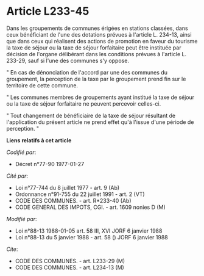 # Article L233-45

Dans les groupements de communes érigées en stations classées, dans ceux bénéficiant de l'une des dotations prévues à
l'article L. 234-13, ainsi que dans ceux qui réalisent des actions de promotion en faveur du tourisme la taxe de séjour ou la
taxe de séjour forfaitaire peut être instituée par décision de l'organe délibérant dans les conditions prévues à l'article L.
233-29, sauf si l'une des communes s'y oppose.

" En cas de dénonciation de l'accord par une des communes du groupement, la perception de la taxe par le groupement prend fin
sur le territoire de cette commune.

" Les communes membres de groupements ayant institué la taxe de séjour ou la taxe de séjour forfaitaire ne peuvent percevoir
celles-ci.

" Tout changement de bénéficiaire de la taxe de séjour résultant de l'application du présent article ne prend effet qu'à
l'issue d'une période de perception. "

**Liens relatifs à cet article**

_Codifié par_:

  - Décret n°77-90 1977-01-27

_Cité par_:

  - Loi n°77-744 du 8 juillet 1977 - art. 9 (Ab)
  - Ordonnance n°91-755 du 22 juillet 1991 - art. 2 (VT)
  - CODE DES COMMUNES. - art. R*233-40 (Ab)
  - CODE GENERAL DES IMPOTS, CGI. - art. 1609 nonies D (M)

_Modifié par_:

  - Loi n°88-13 1988-01-05 art. 58 III, XVI JORF 6 janvier 1988
  - Loi n°88-13 du 5 janvier 1988 - art. 58 () JORF 6 janvier 1988

_Cite_:

  - CODE DES COMMUNES. - art. L233-29 (M)
  - CODE DES COMMUNES. - art. L234-13 (M)
